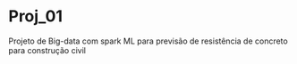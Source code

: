 # Proj_01
Projeto de Big-data com spark ML para previsão de resistência de concreto para construção civil
